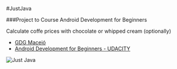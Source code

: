 #JustJava

###Project to Course Android Development for Beginners

Calculate coffe prices with chocolate or whipped cream (optionally)

* [GDG Maceió](https://developers.google.com/groups/chapter/105591078626334574818/ "GDG Maceió")
* [Android Development for Beginners - UDACITY](https://www.udacity.com/course/viewer#!/c-ud837 "Android Development for Beginners - UDACITY")

![Just Java](http://betanews.com/wp-content/uploads/2012/06/Android-Mug.jpg "Just Java")